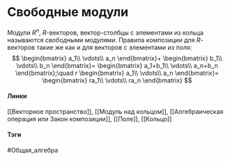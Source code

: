 # Свободные модули
Модули $R^{n}$, $R$-векторов, вектор-столбцы с элементами из кольца называются *свободными модулями*. Правила композиции для $R$-векторов такие же как и для векторов с элементами из поля:
$$
\begin{bmatrix}
	a_1\\
	\vdots\\
	a_n
\end{bmatrix}+
\begin{bmatrix}
	b_1\\
	\vdots\\
	b_n
\end{bmatrix}=
\begin{bmatrix}
a_1+b_1\\
\vdots\\
a_n+b_n
\end{bmatrix};\quad
r
\begin{bmatrix}
	a_1\\
	\vdots\\
	a_n
\end{bmatrix}=
\begin{bmatrix}
	ra_1\\
	\vdots\\
	ra_n
\end{bmatrix}
$$

#### Линки
[[Векторное пространство]],
[[Модуль над кольцом]],
[[Алгебраическая операция или Закон композиции]],
[[Поле]],
[[Кольцо]]
#### Тэги 
 #Общая_алгебра 